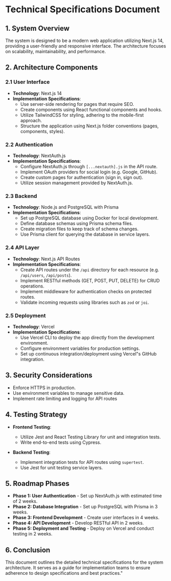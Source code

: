 # Technical Specifications Document

## 1. System Overview
The system is designed to be a modern web application utilizing Next.js 14, providing a user-friendly and responsive interface. The architecture focuses on scalability, maintainability, and performance.

## 2. Architecture Components

### 2.1 User Interface
- **Technology**: Next.js 14
- **Implementation Specifications**:
  - Use server-side rendering for pages that require SEO.
  - Create components using React functional components and hooks.
  - Utilize TailwindCSS for styling, adhering to the mobile-first approach.
  - Structure the application using Next.js folder conventions (pages, components, styles).

### 2.2 Authentication
- **Technology**: NextAuth.js
- **Implementation Specifications**:
  - Configure NextAuth.js through `[...nextauth].js` in the API route.
  - Implement OAuth providers for social login (e.g. Google, GitHub).
  - Create custom pages for authentication (sign in, sign out).
  - Utilize session management provided by NextAuth.js.

### 2.3 Backend
- **Technology**: Node.js and PostgreSQL with Prisma
- **Implementation Specifications**:
  - Set up PostgreSQL database using Docker for local development.
  - Define database schemas using Prisma schema files.
  - Create migration files to keep track of schema changes.
  - Use Prisma client for querying the database in service layers.

### 2.4 API Layer
- **Technology**: Next.js API Routes
- **Implementation Specifications**:
  - Create API routes under the `/api` directory for each resource (e.g. `/api/users`, `/api/posts`).
  - Implement RESTful methods (GET, POST, PUT, DELETE) for CRUD operations.
  - Implement middleware for authentication checks on protected routes.
  - Validate incoming requests using libraries such as `zod` or `joi`.

### 2.5 Deployment
- **Technology**: Vercel
- **Implementation Specifications**:
  - Use Vercel CLI to deploy the app directly from the development environment.
  - Configure environment variables for production settings.
  - Set up continuous integration/deployment using Vercel"s GitHub integration.

## 3. Security Considerations
- Enforce HTTPS in production.
- Use environment variables to manage sensitive data.
- Implement rate limiting and logging for API routes 

## 4. Testing Strategy
- **Frontend Testing**:
  - Utilize Jest and React Testing Library for unit and integration tests.
  - Write end-to-end tests using Cypress.

- **Backend Testing**:
  - Implement integration tests for API routes using `supertest`.
  - Use Jest for unit testing service layers.

## 5. Roadmap Phases
- **Phase 1: User Authentication** - Set up NextAuth.js with estimated time of 2 weeks.
- **Phase 2: Database Integration** - Set up PostgreSQL with Prisma in 3 weeks.
- **Phase 3: Frontend Development** - Create user interfaces in 4 weeks.
- **Phase 4: API Development** - Develop RESTful API in 2 weeks.
- **Phase 5: Deployment and Testing** - Deploy on Vercel and conduct testing in 2 weeks.

## 6. Conclusion
This document outlines the detailed technical specifications for the system architecture. It serves as a guide for implementation teams to ensure adherence to design specifications and best practices."